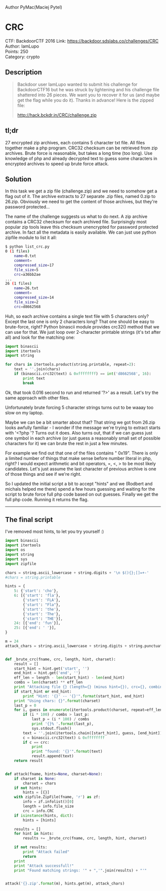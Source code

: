 Author PyMac(Maciej Pytel)

# CRC

CTF: BackdoorCTF 2016
Link: https://backdoor.sdslabs.co/challenges/CRC  
Author: IamLupo  
Points: 250  
Category: crypto  


Description
-----------

>   Backdoor user IamLupo wanted to submit his challenge for BackdoorCTF16
>   but he was struck by lightening and his challenge file shattered into
>   26 pieces. We want you to recover it for us (and maybe get the flag
>   while you do it). Thanks in advance! Here is the zipped file:
>
>   http://hack.bckdr.in/CRC/challenge.zip


tl;dr
-----

27 encrypted zip archives, each contains 5 character txt file. All files
together make a php program. CRC32 checksum can be retrieved from zip archives.
Brute force is reasonable, but takes a long time (too long).
Use knowledge of php and already decrypted text to guess some characters in
encrypted archives to speed up brute force attack.


Solution
--------

In this task we get a zip file (challenge.zip) and we need to somehow get a
flag out of it. The archive extracts to 27 separate .zip files, named 0.zip
to 26.zip. Obviously we need to get the content of those archives, but they're
password protected...

The name of the challenge suggests us what to do next. A zip archive contains
a CRC32 checksum for each archived file. Surprisingly most popular zip tools
leave this checksum unencrypted for password protected archive. In fact all
the metadata is easily available. We can just use python zipfile module to list
it all:
```sh
$ python list_crc.py
0 (1 files)
    name=0.txt
    comment=
    compressed_size=17
    file_size=5
    crc=a36bb2ae
...
26 (1 files)
    name=26.txt
    comment=
    compressed_size=14
    file_size=2
    crc=d8662568
```

Huh, so each archive contains a single text file with 5 characters only?
Except the last one is only 2 characters long? That one should be easy to
brute-force, right? Python binascii module provides crc32() method that we
can use for that. We just loop over 2-character printable strings (it's txt
after all) and look for the matching one:

```python
import binascii
import itertools
import string

for chars in itertools.product(string.printable, repeat=2):
    text = ''.join(chars)
    if (binascii.crc32(text) & 0xffffffff) == int('d8662568', 16):
        print text
        break
```
Ok, that took 0.016 second to run and returned '?>' as a result. Let's try the
same approach with other files.

Unfortunately brute forcing 5 character strings turns out to be waaay too
slow on my laptop.

Maybe we can be a bit smarter about that? That string we got from 26.zip looks
awfully familiar - I wonder if the message we're trying to extract starts with
'<?php '? Turns out it does. Also turns out, that if we can guess just one symbol
in each archive (or just guess a reasonably small set of possible characters for
it) we can brute the rest in just a few minutes.

For example we find out that one of the files contains " 0x19". There is only a limited
number of things that make sense before number literal in php, right? I would expect
arithmetic and bit operators, =, <, > to be most likely candidates. Let's just assume
the last character of previous archive is one of those things and see if we're right.

So I updated the initial script a bit to accept "hints" and we (Rodbert and michals helped
me there) spend a few hours guessing and waiting for the script to brute force
full php code based on out guesses. Finally we get the full php code.
Running it returns the flag.


---


The final script
----------------

I've removed most hints, to let you try yourself :)
```python
import binascii
import itertools
import os
import string
import sys
import zipfile

chars = string.ascii_lowercase + string.digits + '\n $(){};[]=+-'
#chars = string.printable

hints = {
    5: {'start': 'cho'},
    6: [{'start': 'fla'},
        {'start': 'FLA'},
        {'start': "Fla"},
        {'start': 'the'},
        {'start': 'The'},
        {'start': 'THE'}],
    24: [{'end': 'fun'}],
    25: [{'end': ' '}],
}

m = 24
attack_chars = string.ascii_lowercase + string.digits + string.punctuation + ' '


def _brute_crc(fname, crc, length, hint, charset):
    result = []
    start_hint = hint.get('start', '')
    end_hint = hint.get('end', '')
    eff_len = length - len(start_hint) - len(end_hint)
    combs = len(charset) ** eff_len
    print "Attacking file {} (length={} (minus hint={}), crc={}, combinations={})".format(fname, length, eff_len, crc, combs)
    if start_hint or end_hint:
        print "Hint: '{}' -- '{}'".format(start_hint, end_hint)
    print "Using chars: {}".format(charset)
    last_p = 0
    for i, guess in enumerate(itertools.product(charset, repeat=eff_len)):
        if (i * 100) / combs > last_p:
            last_p = (i * 100) / combs
            print '{}% '.format(last_p),
            sys.stdout.flush()
        text = ''.join(itertools.chain([start_hint], guess, [end_hint]))
        c = binascii.crc32(text) & 0xffffffff
        if c == crc:
            print
            print "found: '{}'".format(text)
            result.append(text)
    return result


def attack(fname, hints=None, charset=None):
    if charset is None:
        charset = chars
    if not hints:
        hints = [{}]
    with zipfile.ZipFile(fname, 'r') as zf:
        info = zf.infolist()[0]
        length = info.file_size
        crc = info.CRC
    if isinstance(hints, dict):
        hints = [hints]

    results = []
    for hint in hints:
        results += _brute_crc(fname, crc, length, hint, charset)

    if not results:
        print "Attack failed"
        return
    print
    print "Attack successfull!"
    print "Found matching strings: '" + ",'".join(results) + "'"


attack('{}.zip'.format(m), hints.get(m), attack_chars)
```

